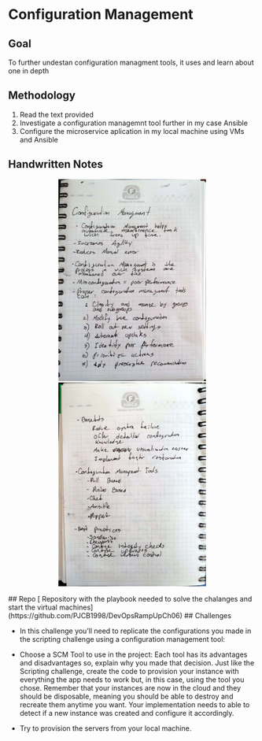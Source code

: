 # Configuration Management

## Goal 
To further undestan configuration managment tools, it uses and learn about one in depth 
## Methodology 
  1) Read the text provided
  2) Investigate a configuration managemnt tool further in my case Ansible
  3) Configure the microservice aplication in my local machine using VMs and Ansible
## Handwritten Notes 
<p align="center">
    <img style = "width:300px" src="imgs/hw_notes/hw_notes_1.jpg">
    <img style = "width:300px" src="imgs/hw_notes/hw_notes_2.jpg">
</p>
## Repo 
[ Repository with the playbook needed to solve the chalanges and start the virtual machines](https://github.com/PJCB1998/DevOpsRampUpCh06)
## Challenges 

  - In this challenge you’ll need to replicate the configurations you made in the scripting challenge using a configuration management tool:

  - Choose a SCM Tool to use in the project: Each tool has its advantages and disadvantages so, explain why you made that decision. Just like the Scripting challenge, create the code to provision your instance with     everything the app needs to work but, in this case, using the tool you chose. Remember that your instances are now in the cloud and they should be disposable, meaning you should be able to destroy and recreate them anytime you want. Your implementation needs to able to detect if a new instance was created and configure it accordingly.
  
  - Try to provision the servers from your local machine.
